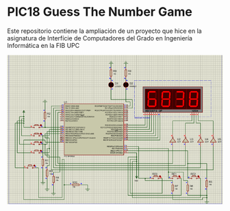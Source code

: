 # PIC18 Guess The Number Game
Este repositorio contiene la ampliación de un proyecto que hice en la asignatura de Interfície de Computadores del Grado en Ingeniería Informática en la FIB UPC

![Demo picture](/images/demo.png)
